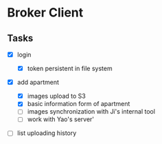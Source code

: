 Broker Client
=============

Tasks
-----

- [x] login
	- [x] token persistent in file system
- [x] add apartment
    - [x] images upload to S3
	- [x] basic information form of apartment
	- [ ] images synchronization with Ji's internal tool
    - [ ] work with Yao's server'
- [ ] list uploading history

